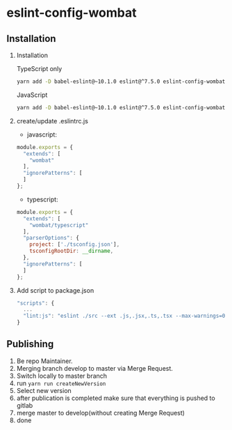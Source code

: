 eslint-config-wombat
================

## Installation
1. Installation

    TypeScript only 
    ```bash
    yarn add -D babel-eslint@~10.1.0 eslint@^7.5.0 eslint-config-wombat
    ```
    
    JavaScript
    ```bash
    yarn add -D babel-eslint@~10.1.0 eslint@^7.5.0 eslint-config-wombat
    ```
    
2. create/update .eslintrc.js
    * javascript:
    ```js
    module.exports = {
      "extends": [
        "wombat"
      ],
      "ignorePatterns": [
      ]
    };

    ```
    * typescript:
    ```js
    module.exports = {
      "extends": [
        "wombat/typescript"
      ],
      "parserOptions": {
        project: ['./tsconfig.json'],
        tsconfigRootDir: __dirname,
      },
      "ignorePatterns": [
      ]
    };
    ```
3. Add script to package.json 
    ```js
    "scripts": {
      ...
      "lint:js": "eslint ./src --ext .js,.jsx,.ts,.tsx --max-warnings=0",
    }  
    ```
   
## Publishing
1. Be repo Maintainer.
2. Merging branch develop to master via Merge Request.
3. Switch locally to master branch
4. run `yarn run createNewVersion`
5. Select new version
6. after publication is completed make sure that everything is pushed to gitlab
7. merge master to develop(without creating Merge Request)
8. done

